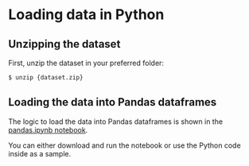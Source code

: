 # Loading data in Python

## Unzipping the dataset

First, unzip the dataset in your preferred folder:

```sh
$ unzip {dataset.zip}
```

## Loading the data into Pandas dataframes

The logic to load the data into Pandas dataframes is shown in the [pandas.ipynb notebook](pandas.ipynb).

You can either download and run the notebook or use the Python code inside as a sample.
